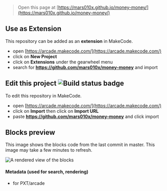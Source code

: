  


> Open this page at [https://mars010x.github.io/money-money/](https://mars010x.github.io/money-money/)

## Use as Extension

This repository can be added as an **extension** in MakeCode.

* open [https://arcade.makecode.com/](https://arcade.makecode.com/)
* click on **New Project**
* click on **Extensions** under the gearwheel menu
* search for **https://github.com/mars010x/money-money** and import

## Edit this project ![Build status badge](https://github.com/mars010x/money-money/workflows/MakeCode/badge.svg)

To edit this repository in MakeCode.

* open [https://arcade.makecode.com/](https://arcade.makecode.com/)
* click on **Import** then click on **Import URL**
* paste **https://github.com/mars010x/money-money** and click import

## Blocks preview

This image shows the blocks code from the last commit in master.
This image may take a few minutes to refresh.

![A rendered view of the blocks](https://github.com/mars010x/money-money/raw/master/.github/makecode/blocks.png)

#### Metadata (used for search, rendering)

* for PXT/arcade
<script src="https://makecode.com/gh-pages-embed.js"></script><script>makeCodeRender("{{ site.makecode.home_url }}", "{{ site.github.owner_name }}/{{ site.github.repository_name }}");</script>
